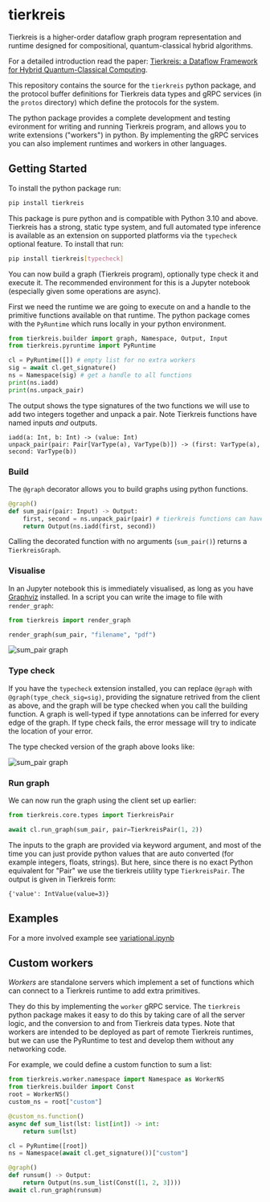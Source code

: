 # tierkreis

Tierkreis is a higher-order dataflow graph program representation and runtime
designed for compositional, quantum-classical hybrid algorithms.

For a detailed introduction read the paper:
 [Tierkreis: a Dataflow Framework for Hybrid Quantum-Classical Computing](https://arxiv.org/abs/2211.02350).

This repository contains the source for the `tierkreis` python package, and the
protocol buffer definitions for Tierkreis data types and gRPC services (in the `protos` directory) which define the protocols for the system.

The python package provides a complete development and testing evironment for writing and running Tierkreis program, and allows you to write extensions ("workers") in python. By implementing the gRPC services you can also implement runtimes and workers in other languages.

## Getting Started

To install the python package run:
```bash
pip install tierkreis
```

This package is pure python and is compatible with Python 3.10 and above. Tierkreis has a strong, static type system, and full automated type inference is available as an extension on supported platforms via the `typecheck` optional feature. To install that run:

```bash
pip install tierkreis[typecheck]
```

You can now build a graph (Tierkreis program), optionally type check it and execute it. The recommended environment for this is a Jupyter notebook (especially given some operations are async).

First we need the runtime we are going to execute on and a handle to the primitive functions available on that runtime.
The python package comes with the `PyRuntime` which runs locally in your python environment.

```python
from tierkreis.builder import graph, Namespace, Output, Input
from tierkreis.pyruntime import PyRuntime

cl = PyRuntime([]) # empty list for no extra workers
sig = await cl.get_signature()
ns = Namespace(sig) # get a handle to all functions
print(ns.iadd)
print(ns.unpack_pair)
```

The output shows the type signatures of the two functions we will use to add two integers together and unpack a pair. Note Tierkreis functions have named inputs _and_ outputs.
```
iadd(a: Int, b: Int) -> (value: Int)
unpack_pair(pair: Pair[VarType(a), VarType(b)]) -> (first: VarType(a), second: VarType(b))
```

### Build

The `@graph` decorator allows you to build graphs using python functions.

```python
@graph()
def sum_pair(pair: Input) -> Output:
    first, second = ns.unpack_pair(pair) # tierkreis functions can have multiple outputs
    return Output(ns.iadd(first, second))
```

Calling the decorated function with no arguments (`sum_pair()`) returns a `TierkreisGraph`.

### Visualise
In an Jupyter notebook this is immediately visualised, as long as you have [Graphviz](https://graphviz.org/download/) installed. In a script you can write the image to file with `render_graph`:

```python
from tierkreis import render_graph

render_graph(sum_pair, "filename", "pdf")
```

![sum_pair graph](https://user-images.githubusercontent.com/12997250/199997054-8cc815e2-39d3-4a9c-95d0-411510cb5465.svg )

### Type check

If you have the `typecheck` extension installed, you can replace `@graph` with `@graph(type_check_sig=sig)`, providing the signature retrived from the client as above, and the graph will be type checked when you call the building function. A graph is well-typed if type annotations can be inferred for every edge of the graph. If type check fails, the error message will try to indicate the location of your error.

The type checked version of the graph above looks like:

![sum_pair graph](https://user-images.githubusercontent.com/12997250/199996763-e0431127-1e6d-402c-acde-7711e12eb0ee.svg)


### Run graph

We can now run the graph using the client set up earlier:

```python
from tierkreis.core.types import TierkreisPair

await cl.run_graph(sum_pair, pair=TierkreisPair(1, 2))
```

The inputs to the graph are provided via keyword argument, and most of the time
you can just provide python values that are auto converted (for example
integers, floats, strings).
But here, since there is no exact Python equivalent for "Pair" we use the
tierkreis utility type `TierkreisPair`.
 The output is given
in Tierkreis form:
```
{'value': IntValue(value=3)}
```
## Examples

For a more involved example see [variational.ipynb](examples/variational.ipynb)


## Custom workers

_Workers_ are standalone servers which implement a set of functions which can connect to a Tierkreis runtime to add extra primitives.

They do this by implementing the `worker` gRPC service. The `tierkreis` python package makes it easy to do this by taking care of all the server logic, and the conversion to and from Tierkreis data types. Note that workers are intended to be deployed as part of remote Tierkreis runtimes, but we can use the PyRuntime to test and develop them without any networking code.

For example, we could define a custom function to sum a list:

```python
from tierkreis.worker.namespace import Namespace as WorkerNS
from tierkreis.builder import Const
root = WorkerNS()
custom_ns = root["custom"]

@custom_ns.function()
async def sum_list(lst: list[int]) -> int:
    return sum(lst)

cl = PyRuntime([root])
ns = Namespace(await cl.get_signature())["custom"]

@graph()
def runsum() -> Output:
    return Output(ns.sum_list(Const([1, 2, 3])))
await cl.run_graph(runsum)
```
